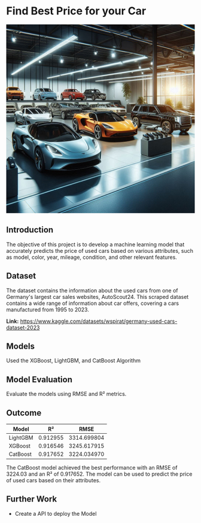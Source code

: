 # Find Best Price for your Car
![ShowRoom](image/car_showroom.jpeg)


## Introduction

The objective of this project is to develop a machine learning model that accurately predicts the price of used cars based on various attributes, such as model, color, year, mileage, condition, and other relevant features.

## Dataset
The dataset contains the information about the used cars from one of Germany's largest car sales websites, AutoScout24. This scraped dataset contains a wide range of information about car offers, covering a cars manufactured from 1995 to 2023.

**Link:** https://www.kaggle.com/datasets/wspirat/germany-used-cars-dataset-2023


## Models

Used the XGBoost, LightGBM, and CatBoost Algorithm

## Model Evaluation 

Evaluate the models using RMSE and R² metrics.

## Outcome

| Model  | R² | RMSE  |
|---|---|---|
|  LightGBM | 0.912955  | 3314.699804  |
|  XGBoost |  0.916546 |  3245.617915 |
|  CatBoost | 0.917652  |  3224.034970 |

The CatBoost model achieved the best performance with an RMSE of 3224.03 and an R² of 0.917652. The model can be used to predict the price of used cars based on their attributes.

## Further Work
 
* Create a API to deploy the Model
